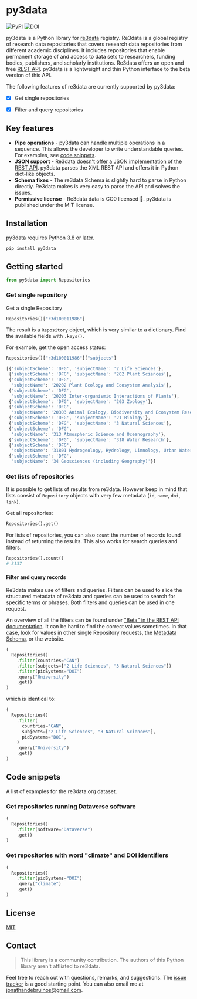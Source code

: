 # py3data

[![PyPI](https://img.shields.io/pypi/v/py3data)](https://pypi.org/project/py3data/) [![DOI](https://zenodo.org/badge/557541347.svg)](https://zenodo.org/badge/latestdoi/557541347)

py3data is a Python library for [re3data](https://re3data.org/) registry.
Re3data is a global registry of research data repositories that covers
research data repositories from different academic disciplines. It includes
repositories that enable permanent storage of and access to data sets to
researchers, funding bodies, publishers, and scholarly institutions. Re3data
offers an open and free [REST API](https://www.re3data.org/api/doc). py3data
is a lightweight and thin Python interface to the beta version of this API.

The following features of re3data are currently supported by py3data:

- [x] Get single repositories
- [x] Filter and query repositories


## Key features

- **Pipe operations** - py3data can handle multiple operations in a sequence. This allows the developer to write understandable queries. For examples, see [code snippets](#code-snippets).
- **JSON support** - Re3data [doesn't offer a JSON implementation of the REST API](https://www.re3data.org/api/doc). py3data parses the XML REST API and offers it in Python dict-like objects.
- **Schema fixes** - The re3data Schema is slightly hard to parse in Python directly. Re3data makes is very easy to parse the API and solves the issues.
- **Permissive license** - Re3data data is CC0 licensed :raised_hands:. py3data is published under the MIT license.

## Installation

py3data requires Python 3.8 or later.

```sh
pip install py3data
```

## Getting started

```python
from py3data import Repositories
```

### Get single repository

Get a single Repository

```python
Repositories()["r3d100011986"]
```

The result is a `Repository` object, which is very similar to a dictionary. Find the available fields with `.keys()`.

For example, get the open access status:

```python
Repositories()["r3d100011986"]["subjects"]
```

```python
[{'subjectScheme': 'DFG', 'subjectName': '2 Life Sciences'},
 {'subjectScheme': 'DFG', 'subjectName': '202 Plant Sciences'},
 {'subjectScheme': 'DFG',
  'subjectName': '20202 Plant Ecology and Ecosystem Analysis'},
 {'subjectScheme': 'DFG',
  'subjectName': '20203 Inter-organismic Interactions of Plants'},
 {'subjectScheme': 'DFG', 'subjectName': '203 Zoology'},
 {'subjectScheme': 'DFG',
  'subjectName': '20303 Animal Ecology, Biodiversity and Ecosystem Research'},
 {'subjectScheme': 'DFG', 'subjectName': '21 Biology'},
 {'subjectScheme': 'DFG', 'subjectName': '3 Natural Sciences'},
 {'subjectScheme': 'DFG',
  'subjectName': '313 Atmospheric Science and Oceanography'},
 {'subjectScheme': 'DFG', 'subjectName': '318 Water Research'},
 {'subjectScheme': 'DFG',
  'subjectName': '31801 Hydrogeology, Hydrology, Limnology, Urban Water Management, Water Chemistry, Integrated Water Resources Management'},
 {'subjectScheme': 'DFG',
  'subjectName': '34 Geosciences (including Geography)'}]
```

### Get lists of repositories

It is possible to get lists of results from re3data. However keep in mind that
lists consist of `Repository` objects with very few metadata (`id`, `name`,
`doi`, `link`).

Get all repositories:

```python
Repositories().get()
```

For lists of repositories, you can also `count` the number of records found
instead of returning the results. This also works for search queries and
filters.

```python
Repositories().count()
# 3137
```

#### Filter and query records

Re3data makes use of filters and queries. Filters can be used to slice the
structured metadata of re3data and queries can be used to search for specific
terms or phrases. Both filters and queries can be used in one request.

An overview of all the filters can be found under ["Beta" in the REST API
documentation](https://www.re3data.org/api/doc). It can be hard to find the
correct values sometimes. In that case, look for values in other single
Repository requests, the [Metadata Schema](https://www.re3data.org/schema), or the website.

```python
(
  Repositories()
    .filter(countries="CAN")
    .filter(subjects=["2 Life Sciences", "3 Natural Sciences"])
    .filter(pidSystems="DOI")
    .query("University")
    .get()
)
```

which is identical to:

```python
(
  Repositories()
    .filter(
      countries="CAN",
      subjects=["2 Life Sciences", "3 Natural Sciences"],
      pidSystems="DOI",
    )
    .query("University")
    .get()
)
```

## Code snippets

A list of examples for the re3data.org dataset.

### Get repositories running Dataverse software

```python
(
  Repositories()
    .filter(software="Dataverse")
    .get()
)
```

### Get repositories with word "climate" and DOI identifiers

```python
(
  Repositories()
    .filter(pidSystems="DOI")
    .query("climate")
    .get()
)
```

## License

[MIT](/LICENSE)

## Contact

> This library is a community contribution. The authors of this Python library aren't affliated to re3data.

Feel free to reach out with questions, remarks, and suggestions. The
[issue tracker](/issues) is a good starting point. You can also email me at
[jonathandebruinos@gmail.com](mailto:jonathandebruinos@gmail.com).
